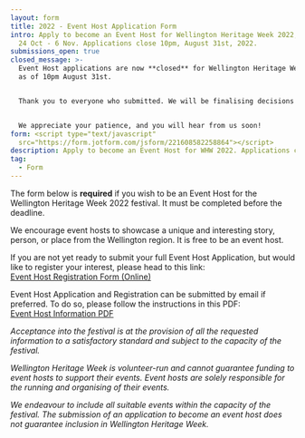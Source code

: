 ```yaml
---
layout: form
title: 2022 - Event Host Application Form
intro: Apply to become an Event Host for Wellington Heritage Week 2022, running
  24 Oct - 6 Nov. Applications close 10pm, August 31st, 2022.
submissions_open: true
closed_message: >-
  Event Host applications are now **closed** for Wellington Heritage Week 2022,
  as of 10pm August 31st.


  Thank you to everyone who submitted. We will be finalising decisions on what events are included in the festival, as well as updating the website with the applied events, in the next few weeks.


  We appreciate your patience, and you will hear from us soon!
form: <script type="text/javascript"
  src="https://form.jotform.com/jsform/221608582258864"></script>
description: Apply to become an Event Host for WHW 2022. Applications close 10pm, Aug 31st.
tag:
  - Form
---
```

The form below is **required** if you wish to be an Event Host for the Wellington Heritage Week 2022 festival. It must be completed before the deadline.

We encourage event hosts to showcase a unique and interesting story, person, or place from the Wellington region. It is free to be an event host.

If you are not yet ready to submit your full Event Host Application, but would like to register your interest, please head to this link:\
[Event Host Registration Form (Online)](https://wellingtonheritageweek.co.nz/form/2022-event-host-registration-form/)

Event Host Application and Registration can be submitted by email if preferred. To do so, please follow the instructions in this PDF:\
[Event Host Information PDF](/assets/uploaded/wellington-heritage-week-event-host-information-2022.pdf)

*Acceptance into the festival is at the provision of all the requested information to a satisfactory standard and subject to the capacity of the festival.*

*Wellington Heritage Week is volunteer-run and cannot guarantee funding to event hosts to support their events. Event hosts are solely responsible for the running and organising of their events.*

*We endeavour to include all suitable events within the capacity of the festival. The submission of an application to become an event host does not guarantee inclusion in Wellington Heritage Week.*